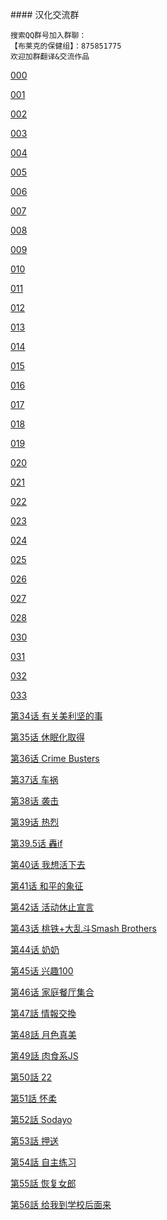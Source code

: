 ﻿﻿﻿﻿﻿﻿#### 汉化交流群

```
搜索QQ群号加入群聊：
【布莱克的保健组】：875851775
欢迎加群翻译&交流作品
```



[000](/000.md) 

[001](/001.md) 

[002](/002.md) 

[003](/003.md) 

[004](/004.md) 

[005](/005.md) 

[006](/006.md) 

[007](/007.md) 

[008](/008.md) 

[009](/009.md) 

[010](/010.md) 

[011](/011.md) 

[012](/012.md) 

[013](/013.md) 

[014](/014.md) 

[015](/015.md) 

[016](/016.md) 

[017](/017.md) 

[018](/018.md) 

[019](/019.md) 

[020](/020.md) 

[021](/021.md) 

[022](/022.md) 

[023](/023.md) 

[024](/024.md) 

[025](/025.md) 

[026](/026.md) 

[027](/027.md) 

[028](/028.md) 

[030](/030.md) 

[031](/031.md) 

[032](/032.md) 

[033](/033.md) 

[第34话 有关美利坚的事](/034.md) 

[第35话 休眠化取得](/035.md) 

[第36话 Crime Busters](/036.md) 

[第37话 车祸](/037.md) 

[第38话 袭击](/038.md) 

[第39话 热烈](/039.md) 

[第39.5话 轟if](/039.5轟if.md) 

[第40话 我想活下去](/040.md) 

[第41话 和平的象征](/041.md) 

[第42话 活动休止宣言](/042.md) 

[第43话 桃铁+大乱斗Smash Brothers](/043.md) 

[第44话 奶奶](/044.md) 

[第45话 兴趣100](/045.md) 

[第46话 家庭餐厅集合](/046.md) 

[第47話 情報交換](/047.md) 

[第48話 月色真美](/048.md) 

[第49話 肉食系JS](/049.md) 

[第50話 22](/050.md) 

[第51話 怀柔](/051.md) 

[第52話 Sodayo](/052.md) 

[第53話 押送](/053.md) 

[第54話 自主练习](/054.md) 

[第55話 恢复女郎](/055.md) 

[第56話 给我到学校后面来](/056.md) 